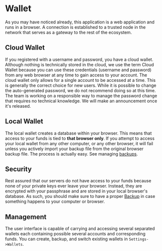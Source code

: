 # Wallet

As you may have noticed already, this application is a web application and runs
in a browser. A connection is established to a trusted node in the network that
serves as a gateway to the rest of the ecosystem.

## Cloud Wallet

If you registered with a username and password, you have a cloud wallet. Although
nothing is technically stored in the cloud, we use the term Cloud Wallet because
you can use these credentials (username and password) from any web browser at any
time to gain access to your account. The cloud wallet only allows for a single
account to be accessed at a time. This is generally the correct choice for new users.
While it is possible to change the auto-generated password, we do not recommend
doing so at this time. The team is working on a responsible way to manage the
password change that requires no technical knowledge. We will make an announcement
once it's released.

## Local Wallet

The local wallet creates a database within your browser. This means that access
to your funds is tied to **that browser only**. If you attempt to access your
local wallet from any other computer, or any other browser, it will fail unless
you actively import your backup file from the original browser backup file. The
process is actually easy. See managing [backups](/help/introduction/backups).

## Security

Rest assured that our servers do not have access to your funds because none of
your private keys ever leave your browser. Instead, they are encrypted with your
passphrase and are stored in your local browser's database. As such, you should
make sure to have a proper [Backup](/help/introduction/backups) in case
something happens to your computer or browser.

## Management

The user interface is capable of carrying and accessing several
separated wallets each containing possible several accounts and corresponding
funds. You can create, backup, and switch existing wallets in `Settings->Wallets`.
